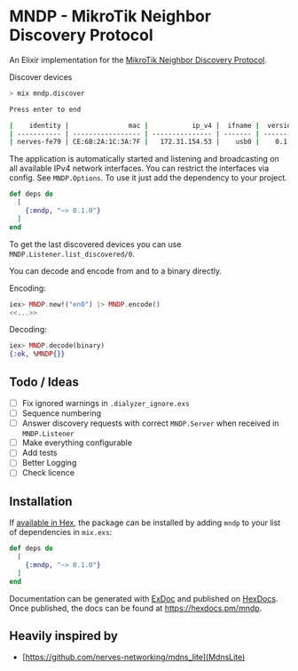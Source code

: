 # MNDP - MikroTik Neighbor Discovery Protocol

<!-- MDOC !-->

An Elixir implementation for the [MikroTik Neighbor Discovery Protocol](https://help.mikrotik.com/docs/display/ROS/Neighbor+discovery).


Discover devices

```bash
> mix mndp.discover

Press enter to end

|    identity |               mac |           ip_v4 |  ifname |  version |  uptime |    seen |
| ----------- | ----------------- | --------------- | ------- | -------- | ------- | ------- |
| nerves-fe79 | CE:6B:2A:1C:3A:7F |   172.31.154.53 |    usb0 |    0.1.0 |     53s | 16s ago |
```

The application is automatically started and listening and broadcasting on all available IPv4 network interfaces. You can restrict the interfaces via config. See `MNDP.Options`. To use it just add the dependency to your project.

```elixir
def deps do
  [
    {:mndp, "~> 0.1.0"}
  ]
end
```

To get the last discovered devices you can use `MNDP.Listener.list_discovered/0`.

You can decode and encode from and to a binary directly.

Encoding: 

```elixir
iex> MNDP.new!("en0") |> MNDP.encode()
<<...>>
```

Decoding: 

```elixir
iex> MNDP.decode(binary)
{:ok, %MNDP{}}
```

<!-- MDOC !-->

## Todo / Ideas

- [ ] Fix ignored warnings in `.dialyzer_ignore.exs`
- [ ] Sequence numbering
- [ ] Answer discovery requests with correct `MNDP.Server` when received in `MNDP.Listener`
- [ ] Make everything configurable
- [ ] Add tests
- [ ] Better Logging
- [ ] Check licence

## Installation

If [available in Hex](https://hex.pm/docs/publish), the package can be installed
by adding `mndp` to your list of dependencies in `mix.exs`:

```elixir
def deps do
  [
    {:mndp, "~> 0.1.0"}
  ]
end
```

Documentation can be generated with [ExDoc](https://github.com/elixir-lang/ex_doc)
and published on [HexDocs](https://hexdocs.pm). Once published, the docs can
be found at <https://hexdocs.pm/mndp>.

## Heavily inspired by

- [https://github.com/nerves-networking/mdns_lite](MdnsLite)

